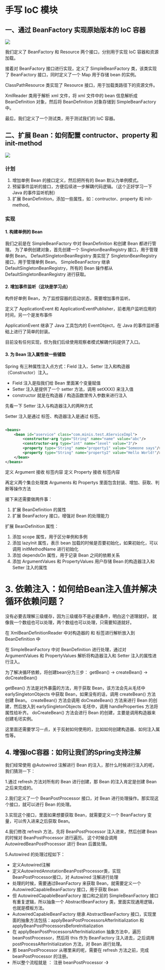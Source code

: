 # 手写 IoC 模块

## 一、通过 BeanFactory 实现原始版本的 IoC 容器

![](https://ljd-image-upload.oss-cn-beijing.aliyuncs.com/sources/202303171611668.jpeg)

我们定义了 BeanFactory 和 Resource 两个接口，分别用于实现 IoC 容器和资源加载。

接着对 BeanFactory 接口进行实现，定义了 SimpleBeanFactory 类，该类实现了 BeanFactory 接口，同时定义了一个 Map 用于存储 bean 的实例。

ClassPathResource 类实现了 Resource 接口，用于加载类路径下的资源文件。

XmlReader 类用于解析 xml 文件，将 xml 文件中的 bean 信息解析成 BeanDefinition 对象，然后将 BeanDefinition 对象存储到 SimpleBeanFactory 中。

最后，我们定义了一个测试类，用于测试我们的 IoC 容器。

## 二、扩展 Bean：如何配置 contructor、property 和 init-method

![](https://ljd-image-upload.oss-cn-beijing.aliyuncs.com/sources/202303171610527.jpeg)

### 计划

1. 增加单例 Bean 的接口定义，然后把所有的 Bean 默认为单例模式。
2. 预留事件监听的接口，方便后续进一步解耦代码逻辑。（这个正好学习一下 Java 的事件监听机制）
3. 扩展 BeanDefinition，添加一些属性，如：contructor、property 和 init-method。

### 实现

#### 1. 构建单例的 Bean

我们之前是在 SimpleBeanFactory 中对 BeanDefinition 和创建 Bean 都进行管理。
为了单例创建对象，首先创建一个 SingletonBeanRegistry 接口，用于管理单例 Bean。
DefaultSingletonBeanRegistry 类实现了 SingletonBeanRegistry 接口，用于管理单例 Bean。
SimpleBeanFactory 继承 DefaultSingletonBeanRegistry，所有的 Bean 操作都从 DefaultSingletonBeanRegistry 进行获取。

#### 2. 增加事件监听（这块是学习点）

构件好单例 Bean，为了监控容器的启动状态，需要增加事件监听。

定义了 ApplicationEvent 和 ApplicationEventPublisher，前者用户监听应用的时间，另一个是发布事件

ApplicationEvent 继承了 Java 工具包内的 EventObject，在 Java 的事件监听基础上进行了简单的封装。

目前没有任何实现，但为我们后续使用观察者模式解耦代码提供了入口。


#### 3. 为 Bean 注入属性做一些铺垫

Spring 有三种属性注入点方式：Field 注入、Setter 注入和构造器（Constructor）注入。

- Field 注入是指我们给 Bean 里面某个变量赋值
- Setter 注入是提供了一个 setter 方法，调用 setXXX() 来注入值
- constructor 就是在构造器 / 构造函数里传入参数来进行注入

先看一下 Setter 注入与构造器注入的两种方式

Setter 注入是通过 <property> 标签、构造器注入是通过 <constructor-arg> 标签。

```xml

<beans>
    <bean id="aservice" class="com.minis.test.AServiceImpl">
        <constructor-arg type="String" name="name" value="abc"/>
        <constructor-arg type="int" name="level" value="3"/>
        <property type="String" name="property1" value="Someone says"/>
        <property type="String" name="property2" value="Hello World!"/>
    </bean>
</beans>

```
定义 Argument 接收 <constructor-arg> 标签内容
定义 Property 接收 <property> 标签内容

再定义两个集合处理类 Arguments 和 Propertys 里面包含封装、增加、获取、判断等操作方法

接下来还需要做两件事：
1. 扩展 BeanDefinition 的属性
2. 扩展 BeanFactory 接口，增强对 Bean 的处理能力

扩展 BeanDefinition 属性：

1. 添加 scope 属性，用于区分单例和多例
2. 添加 lazyInit 属性，表示 bean 加载的时候是否要初始化，如果初始化，可以调用 initMethodName 进行初始化
3. 添加 dependsOn 属性，用于记录 Bean 之间的依赖关系
4. 添加 ArgumentValues 和 PropertyValues 用户存储 Bean 的构造器注入和 Setter 注入的属性

# 3. 依赖注入：如何给Bean注入值并解决循环依赖问题？

没有必要去理解三级缓存，因为三级缓存不是必要条件，明白这个道理就好。
就像我一个数组也可以处理，两个数组也可以处理，只需要知道就好。

在 XmlBeanDefinitionReader 中对构造器的 <constructor-arg> 和 <property> 标签进行解析放入到 BeanDefinition 中

在 SimpleBeanFactory 中对 BeanDefinition 进行处理，通过对 ArgumentValues 和 PropertyValues 解析将构造器注入和 Setter 注入的属性进行注入。

为了解决循环依赖，将创建bean分为三步：
getBean() -> createBean() -> doCreateBean()

getBean() 方法是对外暴露的方法，用于获取 Bean，该方法会先从毛坯中 earlySingletonObjects 中获取 Bean，如果没有的话，调用 createBean() 方法创建 Bean。
createBean() 方法会调用 doCreateBean() 方法来进行 Bean 的创建，然后放入到 earlySingletonObjects 毛坯中，调用 handleProperties 方法将属性给补齐。
doCreateBean() 方法会进行 Bean 的创建，主要是调用构造器来创建毛坯实例。

这里面还需要学习一点，关于反射如何使用的，比如如何创建构造器、如何注入属性等。

## 4. 增强IoC容器：如何让我们的Spring支持注解

我们经常使用 @Autowired 注解进行 Bean 的注入，那什么时候进行注入的呢，我们猜测一下：

1.通过 refresh 方法对所有的 Bean 进行创建，那 Bean 的注入肯定是创建 Bean 之后来完成的。

2.我们定义了一个 BeanPostProcessor 接口，对 Bean 进行处理操作。那实现这个接口，就可以进行 Bean 的处理。

3.实现这个接口，里面如果想要获取 Bean，就需要定义一个 BeanFactory 变量，可以传入进来之后获取 Bean。

4.我们修改 refresh 方法，先将 BeanPostProcessor 注入进来，然后创建 Bean 的时候对 BeanPostProcessor 进行遍历。
这个时候会调用 AutowiredBeanPostProcessor 进行 Bean 后置处理。

5.Autowired 的处理过程如下：
- 定义Autowired注解
- 定义AutowiredAnnotationBeanPostProcessor类，实现BeanPostProcessor接口，对 Autowired 注解进行处理
- 处理的时候，需要通过BeanFactory 来获取 Bean，就需要定义一个 AutowiredCapableBeanFactory 接口，用于获取 Bean
- 但 AutowiredCapableBeanFactory 接口和之前的 SimpleBeanFactory 接口有重复逻辑，所以抽象一个 AbstractBeanFactory 类，里面实现通用逻辑，也就是模板方法。 
- AutowiredCapableBeanFactory 继承 AbstractBeanFactory 接口，实现里面的抽象方法包括：applyBeanPostProcessorsAfterInitialization 和 applyBeanPostProcessorsBeforeInitialization
- 在 applyBeanPostProcessorsAfterInitialization 抽象方法中，遍历 beanPostProcessor，然后将 this 作为 BeanFactory 注入进去，之后调用 postProcessAfterInitialization 方法，对 Bean 进行处理。
- 那 beanPostProcessor 从哪里来的呢，需要在 refresh 方法之前，完成 beanPostProcessor 的注册。
- 所以整个流程就是 ： 注册 beanPostProcessor -》